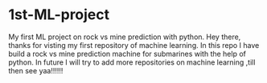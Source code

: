 # 1st-ML-project
My first ML project on rock vs mine prediction with python.
Hey there, thanks for visting my first repository of machine learning.
In this repo I have build a rock vs mine prediction machine for submarines with the help of python.
In future I will try to add more repositories on machine learning ,till then see yaa!!!!!!
